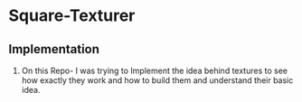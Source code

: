 # Square-Texturer
## Implementation
1. On this Repo- I was trying to Implement the idea behind textures to see how exactly they work and how to build them and understand their basic idea.
